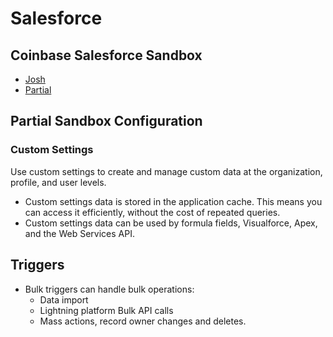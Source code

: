 # Salesforce

## Coinbase Salesforce Sandbox
* [Josh](https://coinbase--josh.lightning.force.com/one/one.app)
* [Partial](https://coinbase--partial.lightning.force.com/one/one.app)

## Partial Sandbox Configuration
### Custom Settings
Use custom settings to create and manage custom data at the organization, profile, and user levels. 
* Custom settings data is stored in the application cache. This means you can access it efficiently, without the cost of repeated queries. 
* Custom settings data can be used by formula fields, Visualforce, Apex, and the Web Services API.

## Triggers
* Bulk triggers can handle bulk operations:
  * Data import
  * Lightning platform Bulk API calls
  * Mass actions, record owner changes and deletes.
